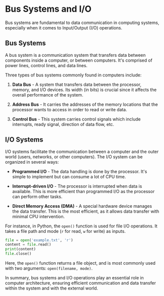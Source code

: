 # Bus Systems and I/O

Bus systems are fundamental to data communication in computing systems, especially when it comes to Input/Output (I/O) operations. 

## Bus Systems

A bus system is a communication system that transfers data between components inside a computer, or between computers. It's comprised of power lines, control lines, and data lines. 

Three types of bus systems commonly found in computers include:

1. **Data Bus** - A system that transfers data between the processor, memory, and I/O devices. Its width (in bits) is crucial since it affects the overall performance of the system.

2. **Address Bus** - It carries the addresses of the memory locations that the processor wants to access in order to read or write data.

3. **Control Bus** - This system carries control signals which include interrupts, ready signal, direction of data flow, etc. 

## I/O Systems

I/O systems facilitate the communication between a computer and the outer world (users, networks, or other computers). The I/O system can be organized in several ways:

- **Programmed I/O** - The data handling is done by the processor. It's simple to implement but can consume a lot of CPU time.
- **Interrupt-driven I/O** - The processor is interrupted when data is available. This is more efficient than programmed I/O as the processor can perform other tasks.

- **Direct Memory Access (DMA)** - A special hardware device manages the data transfer. This is the most efficient, as it allows data transfer with minimal CPU intervention.

For instance, in Python, the `open()` function is used for file I/O operations. It takes a file path and mode (`r` for read, `w` for write) as inputs.

```python
file = open('example.txt', 'r')
content = file.read()
print(content)
file.close()
```

Here, the `open()` function returns a file object, and is most commonly used with two arguments: `open(filename, mode)`.

In summary, bus systems and I/O operations play an essential role in computer architecture, ensuring efficient communication and data transfer within the system and with the external world.